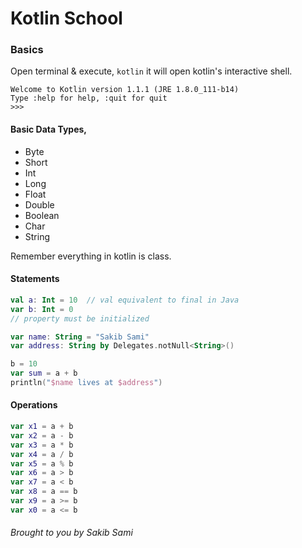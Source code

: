 # Kotlin School

### Basics
Open terminal & execute,
`kotlin` it will open kotlin's interactive shell.

```shell
Welcome to Kotlin version 1.1.1 (JRE 1.8.0_111-b14)
Type :help for help, :quit for quit
>>>
```

#### Basic Data Types,
* Byte
* Short
* Int
* Long
* Float
* Double
* Boolean
* Char
* String

Remember everything in kotlin is class.

#### Statements
```kotlin
val a: Int = 10  // val equivalent to final in Java
var b: Int = 0
// property must be initialized

var name: String = "Sakib Sami"
var address: String by Delegates.notNull<String>()

b = 10
var sum = a + b
println("$name lives at $address")
```

#### Operations
```kotlin
var x1 = a + b
var x2 = a - b
var x3 = a * b
var x4 = a / b
var x5 = a % b
var x6 = a > b
var x7 = a < b
var x8 = a == b
var x9 = a >= b
var x0 = a <= b
```

###### Brought to you by Sakib Sami
